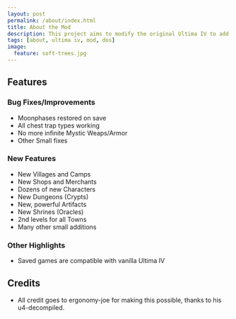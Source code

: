 ```yaml
---
layout: post
permalink: /about/index.html
title: About the Mod
description: This project aims to modify the original Ultima IV to add additional content, via quests, locations and features. It will also not alter the original quest content at all, permitting the game to be completed in the original fashion, whilst still making the new content available. A few bug fixes of the original code will also be added.
tags: [about, ultima iv, mod, dos]
image:
  feature: soft-trees.jpg
---
```


## Features

### Bug Fixes/Improvements
  * Moonphases restored on save
  * All chest trap types working
  * No more infinite Mystic Weaps/Armor
  * Other Small fixes
  
### New Features
  * New Villages and Camps
  * New Shops and Merchants
  * Dozens of new Characters
  * New Dungeons (Crypts)
  * New, powerful Artifacts
  * New Shrines (Oracles)
  * 2nd levels for all Towns
  * Many other small additions
  
### Other Highlights
  * Saved games are compatible with vanilla Ultima IV
  
## Credits
  * All credit goes to ergonomy-joe for making this possible, thanks to his u4-decompiled.
